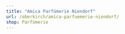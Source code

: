 ```yaml
---
title: "Amica Parfümerie Niendorf"
url: /oberkirch/amica-parfuemerie-niendorf/
shop: Parfümerie
---
```

